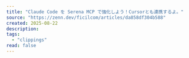```yaml
---
title: "Claude Code を Serena MCP で強化しよう！Cursorとも連携するよ。"
source: "https://zenn.dev/ficilcom/articles/da858df304b588"
created: 2025-08-22
description:
tags:
  - "clippings"
read: false
---
```

